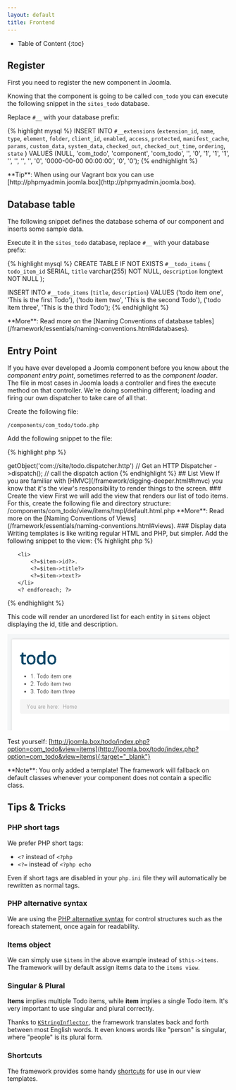 ```yaml
---
layout: default
title: Frontend
---
```


* Table of Content
{:toc}

## Register

First you need to register the new component in Joomla.

Knowing that the component is going to be called `com_todo` you can execute the following snippet in the `sites_todo` database.

Replace `#__` with your database prefix:

{% highlight mysql %}
INSERT INTO `#__extensions`
    (`extension_id`, `name`, `type`, `element`, `folder`, `client_id`,
     `enabled`, `access`, `protected`, `manifest_cache`, `params`,
     `custom_data`, `system_data`, `checked_out`, `checked_out_time`,
     `ordering`, `state`
     )
VALUES
    (NULL, 'com_todo', 'component', 'com_todo', '', '0', '1', '1',
    '1', '', '', '', '', '0', '0000-00-00 00:00:00', '0', '0');
{% endhighlight %}

<span class="note">
**Tip**: When using our Vagrant box you can use [http://phpmyadmin.joomla.box](http://phpmyadmin.joomla.box).
</span>

## Database table

The following snippet defines the database schema of our component and inserts some sample data.

Execute it in the `sites_todo` database, replace `#__` with your database prefix:

{% highlight mysql %}
CREATE TABLE IF NOT EXISTS `#__todo_items` (
  `todo_item_id` SERIAL,
  `title` varchar(255) NOT NULL,
  `description` longtext NOT NULL
);

INSERT INTO `#__todo_items` (`title`, `description`) VALUES
    ('todo item one', 'This is the first Todo'),
    ('todo item two', 'This is the second Todo'),
    ('todo item three', 'This is the third Todo');
{% endhighlight %}

<span class="note">
**More**: Read more on the [Naming Conventions of database tables](/framework/essentials/naming-conventions.html#databases).
</span>

## Entry Point

If you have ever developed a Joomla component before you know about the _component entry point_, sometimes referred to as the _component loader_.
The file in most cases in Joomla loads a controller and fires the execute method on that controller. We're doing something
different; loading and firing our own dispatcher to take care of all that.

Create the following file:

    /components/com_todo/todo.php

Add the following snippet to the file:

{% highlight php %}
<?php echo KObjectManager::getInstance()            // load the Object Manager
    ->getObject('com://site/todo.dispatcher.http')  // Get an HTTP Dispatcher
    ->dispatch();                                   // call the dispatch action
{% endhighlight %}

## List View

If you are familiar with [HMVC](/framework/digging-deeper.html#hmvc) you know that it's the view's responsibility to render things to the screen.

### Create the view

First we will add the view that renders our list of todo items. For this, create the following file and directory structure:

    /components/com_todo/view/items/tmpl/default.html.php

<span class="note">
**More**: Read more on the [Naming Conventions of Views](/framework/essentials/naming-conventions.html#views).
</span>

### Display data

Writing templates is like writing regular HTML and PHP, but simpler. Add the following snippet to the view:

{% highlight php %}
<ul>
    <? foreach($items as $item) : ?>
    <li>
        <?=$item->id?>.
        <?=$item->title?>
        <?=$item->text?>
    </li>
    <? endforeach; ?>
</ul>
{% endhighlight %}

This code will render an unordered list for each entity in `$items` object displaying the id, title and description.

![My Joomlatools Framework Powered Todo List](/resources/images/todotutorial/front-end-view.png)

Test yourself: [http://joomla.box/todo/index.php?option=com_todo&view=items](http://joomla.box/todo/index.php?option=com_todo&view=items){:target="_blank"}

<span class="note">
**Note**: You only added a template! The framework will fallback on default classes whenever your component does not contain a specific class.
</span>

## Tips & Tricks

### PHP short tags

We prefer PHP short tags:

* `<?` instead of `<?php`
* `<?=` instead of `<?php echo`

Even if short tags are disabled in your `php.ini` file they will automatically be rewritten as normal tags.

### PHP alternative syntax

We are using the [PHP alternative syntax](http://php.net/manual/en/control-structures.alternative-syntax.php) for control
structures such as the foreach statement, once again for readability.

### Items object

We can simply use `$items` in the above example instead of `$this->items`. The framework will by default assign items data to the `items view`.

### Singular & Plural

**Items** implies multiple Todo items, while **item** implies a single Todo item. It's very important to use singular and plural correctly.

Thanks to [`KStringInflector`](http://api.nooku.org/class-KStringInflector.html), the framework translates back and forth between most English words. It even knows words like "person" is singular, where "people" is its plural form.

### Shortcuts

The framework provides some handy [shortcuts](/framework/views/html/templates.html#shortcuts) for use in our view templates.
